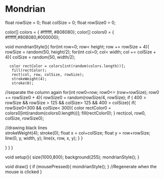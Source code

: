# Mondrian



float rowSize = 0;
float colSize = 0;
float rowSize0 = 0;

color[] colors = { #ffffff, #808080};
color[] colors0 = { #ffffff,#808080,#000000};


void mondrianStyle(){
   for(int row=0; row< height; row += rowSize + 4){
     rowSize = random(50, height/2);
     for(int col=0; col< width; col += colSize + 4){
       colSize = random(50, width/2);
     
      color rectColor = colors[int(random(colors.length))];
       fill(rectColor);
       rect(col, row, colSize, rowSize);
       strokeWeight(4);
       stroke(0); 
       
//separate the column again
     for(int row0=row; row0<= (row+rowSize); row0 += rowSize0 + 4){
          rowSize0 = random(rowSize/4, rowSize);
          if ( 400 > rowSize && rowSize > 125  && colSize> 125 && 400 > colSize){
            if( rowSize0<300 && colSize< 300){
          color rectColor0 = colors0[int(random(colors0.length))];
       fill(rectColor0);
       }
       rect(col, row0, colSize, rowSize0);
          
 //drawing black lines      
       strokeWeight(4);
       stroke(0); 
       float x = col+colSize;
      float y = row+rowSize;
      line(0, y, width, y);
      line(x, row, x, y);
          }
     }
      
   }
}
}

void setup(){
  size(1000,800);
  background(255); 
  mondrianStyle();
}

void draw() {
  if (mousePressed){
        mondrianStyle();
  }
//Regenerate when the mouse is clicked
}
